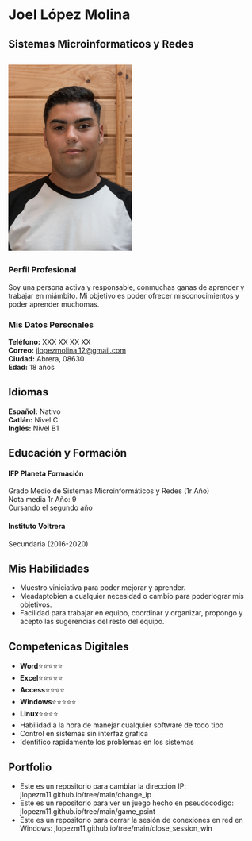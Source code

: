 # Joel López Molina
## Sistemas Microinformaticos y Redes
## <img src="foto.jpg" width=250px>
### Perfil Profesional
Soy una persona activa y responsable, conmuchas ganas de aprender y trabajar en miámbito. Mi objetivo es poder ofrecer misconocimientos y poder aprender muchomas.
### Mis Datos Personales
**Teléfono:** XXX XX XX XX <br />
**Correo:** jlopezmolina.12@gmail.com <br />
**Ciudad:** Abrera, 08630 <br />
**Edad:** 18 años <br />
## Idiomas
**Español:** Nativo <br />
**Catlán:** Nivel C <br />
**Inglés:** Nivel B1 <br />
## Educación y Formación 
#### IFP Planeta Formación <br />
Grado Medio de Sistemas Microinformáticos y Redes (1r Año) <br />
Nota media 1r Año: 9 <br />
Cursando el segundo año <br />
#### Instituto Voltrera
Secundaria (2016-2020) <br />
## Mis Habilidades
- Muestro viniciativa para poder mejorar y aprender.
- Meadaptobien a cualquier necesidad o cambio para poderlograr mis objetivos.
- Facilidad para trabajar en equipo, coordinar y organizar, propongo y acepto las sugerencias del resto del equipo.
## Competenicas Digitales
- **Word**:star::star::star::star::star:
- **Excel**:star::star::star::star::star:
- **Access**:star::star::star::star:
- **Windows**:star::star::star::star::star:
- **Linux**:star::star::star::star:
- Habilidad a la hora de manejar cualquier software de todo tipo
- Control en sistemas sin interfaz grafica
- Identifico rapidamente los problemas en los sistemas
## Portfolio
- Este es un repositorio para cambiar la dirección IP: jlopezm11.github.io/tree/main/change_ip
- Este es un repositorio para ver un juego hecho en pseudocodigo: jlopezm11.github.io/tree/main/game_psint
- Este es un repositorio para cerrar la sesión de conexiones en red en Windows: jlopezm11.github.io/tree/main/close_session_win


